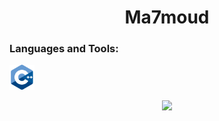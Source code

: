 <h1 align="center">Ma7moud</h1>
<h3 align="center"></h3>

<p align="left">
</p>
<h3 align="left">Languages and Tools:</h3>
<p align="left"> <a href="https://www.w3schools.com/cpp/" target="_blank" rel="noreferrer"> <img src="https://raw.githubusercontent.com/devicons/devicon/master/icons/cplusplus/cplusplus-original.svg" alt="cplusplus" width="40" height="40"/> </a> </p>
<div align="center">
 <img src = "https://user-images.githubusercontent.com/74038190/212747107-5b654ba5-31c6-4366-b42b-51b822e9bc52.gif">
</div>




